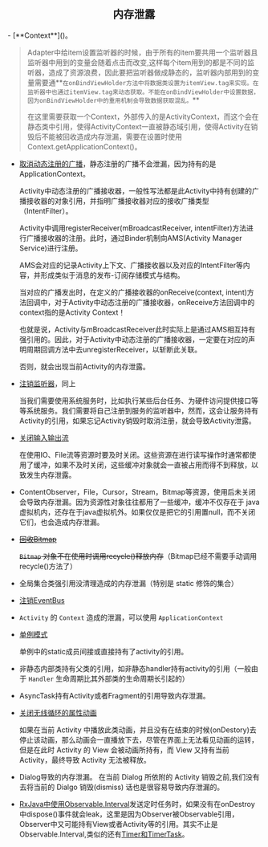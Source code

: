 <h2 style=text-align:center>内存泄露</h2>
- [**Context**]()。

  > Adapter中给item设置监听器的时候，由于所有的item要共用一个监听器且监听器中用到的变量会随着点击而改变,这样每个item用到的都是不同的监听器，造成了资源浪费，因此要把监听器做成静态的，监听器内部用到的变量需要通**`在onBindViewHolder方法中将数据类设置为itemView.tag来实现。在监听器中也通过itemView.tag来动态获取。不能在onBindViewHolder中设置数据，因为onBindViewHolder中的重用机制会导致数据获取混乱。`**
  >
  > 在这里需要获取一个Context，外部传入的是ActivityContext，而这个会在静态类中引用，使得ActivityContext一直被静态域引用，使得Activity在销毁后不能被回收造成内存泄漏，需要在设置时使用Context.getApplicationContext()。
- [取消动态注册的广播]()，静态注册的广播不会泄漏，因为持有的是ApplicationContext。

  Activity中动态注册的广播接收器，一般性写法都是此Activity中持有创建的广播接收器的对象引用，并指明广播接收器对应的接收广播类型（IntentFilter）。

  Activity中调用registerReceiver(mBroadcastReceiver, intentFilter)方法进行广播接收器的注册。此时，通过Binder机制向AMS(Activity Manager Service)进行注册。

  AMS会对应的记录Activity上下文、广播接收器以及对应的IntentFilter等内容，并形成类似于消息的发布-订阅存储模式与结构。

  当对应的广播发出时，在定义的广播接收器的onReceive(context, intent)方法回调中，对于Activity中动态注册的广播接收器，onReceive方法回调中的context指的是Activity Context！

  也就是说，Activity与mBroadcastReceiver此时实际上是通过AMS相互持有强引用的。因此，对于Activity中动态注册的广播接收器，一定要在对应的声明周期回调方法中去unregisterReceiver，以斩断此关联。

  否则，就会出现当前Activity的内存泄露。

- [注销监听器]()，同上

  当我们需要使用系统服务时，比如执行某些后台任务、为硬件访问提供接口等等系统服务。我们需要将自己注册到服务的监听器中，然而，这会让服务持有Activity的引用，如果忘记Activity销毁时取消注册，就会导致Activity泄露。 

- [关闭输入输出流]()

  在使用IO、File流等资源时要及时关闭。这些资源在进行读写操作时通常都使用了缓冲，如果不及时关闭，这些缓冲对象就会一直被占用而得不到释放，以致发生内存泄露。 

- ContentObserver，File，Cursor，Stream，Bitmap等资源，使用后未关闭会导致内存泄漏。因为资源性对象往往都用了一些缓冲，缓冲不仅存在于 java虚拟机内，还存在于java虚拟机外。如果仅仅是把它的引用置null，而不关闭它们，也会造成内存泄漏。

- ~~[回收Bitmap]()~~

  ~~`Bitmap` 对象不在使用时调用recycle()释放内存~~（Bitmap已经不需要手动调用recycle()方法了）

- 全局集合类强引用没清理造成的内存泄漏（特别是 static 修饰的集合）

- [注销EventBus]()

- `Activity` 的 `Context` 造成的泄漏，可以使用 `ApplicationContext`

- [单例模式]()

  单例中的static成员间接或直接持有了activity的引用。

- 非静态内部类持有父类的引用，如非静态handler持有activity的引用（一般由于 `Handler` 生命周期比其外部类的生命周期长引起的）

- AsyncTask持有Activity或者Fragment的引用导致内存泄漏。

- [关闭无线循环的属性动画]()

  如果在当前 Activity 中播放此类动画，并且没有在结束的时候(onDestory)去停止该动画，那么动画会一直播放下去，尽管在界面上无法看见动画的运转，但是在此时 Activity 的 View 会被动画所持有，而 View 又持有当前 Activity，最终导致 Activity 无法被释放。 

- Dialog导致的内存泄漏。 在当前 Dialog 所依附的 Activity 销毁之前,我们没有去将当前的 Dialgo 销毁(dismiss) 话也是很容易导致内存泄漏的。 

- [RxJava中使用Observable.Interval]()发送定时任务时，如果没有在onDestroy中dispose()事件就会leak，这里是因为Observer被Observable引用，Observer中又可能持有View或者Activity等的引用。其实不止是Observable.Interval,类似的还有[Timer和TimerTask]()。



  



